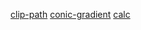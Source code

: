 [clip-path](https://developer.mozilla.org/en-US/docs/Web/CSS/clip-path)
[conic-gradient](https://developer.mozilla.org/en-US/docs/Web/CSS/gradient/conic-gradient)
[calc](https://developer.mozilla.org/en-US/docs/Web/CSS/calc)